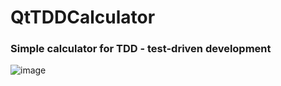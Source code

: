 # QtTDDCalculator
### Simple calculator for TDD - test-driven development

![image](https://user-images.githubusercontent.com/79199956/177336249-a65e0db4-521d-45f1-b16a-d5bb180b6ea9.png)
